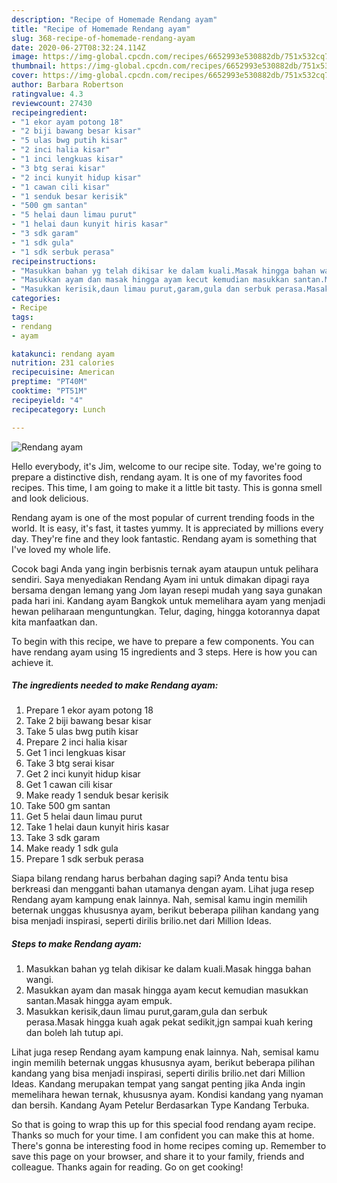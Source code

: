 ```yaml
---
description: "Recipe of Homemade Rendang ayam"
title: "Recipe of Homemade Rendang ayam"
slug: 368-recipe-of-homemade-rendang-ayam
date: 2020-06-27T08:32:24.114Z
image: https://img-global.cpcdn.com/recipes/6652993e530882db/751x532cq70/rendang-ayam-resipi-foto-utama.jpg
thumbnail: https://img-global.cpcdn.com/recipes/6652993e530882db/751x532cq70/rendang-ayam-resipi-foto-utama.jpg
cover: https://img-global.cpcdn.com/recipes/6652993e530882db/751x532cq70/rendang-ayam-resipi-foto-utama.jpg
author: Barbara Robertson
ratingvalue: 4.3
reviewcount: 27430
recipeingredient:
- "1 ekor ayam potong 18"
- "2 biji bawang besar kisar"
- "5 ulas bwg putih kisar"
- "2 inci halia kisar"
- "1 inci lengkuas kisar"
- "3 btg serai kisar"
- "2 inci kunyit hidup kisar"
- "1 cawan cili kisar"
- "1 senduk besar kerisik"
- "500 gm santan"
- "5 helai daun limau purut"
- "1 helai daun kunyit hiris kasar"
- "3 sdk garam"
- "1 sdk gula"
- "1 sdk serbuk perasa"
recipeinstructions:
- "Masukkan bahan yg telah dikisar ke dalam kuali.Masak hingga bahan wangi."
- "Masukkan ayam dan masak hingga ayam kecut kemudian masukkan santan.Masak hingga ayam empuk."
- "Masukkan kerisik,daun limau purut,garam,gula dan serbuk perasa.Masak hingga kuah agak pekat sedikit,jgn sampai kuah kering dan boleh lah tutup api."
categories:
- Recipe
tags:
- rendang
- ayam

katakunci: rendang ayam 
nutrition: 231 calories
recipecuisine: American
preptime: "PT40M"
cooktime: "PT51M"
recipeyield: "4"
recipecategory: Lunch

---
```



![Rendang ayam](https://img-global.cpcdn.com/recipes/6652993e530882db/751x532cq70/rendang-ayam-resipi-foto-utama.jpg)

Hello everybody, it's Jim, welcome to our recipe site. Today, we're going to prepare a distinctive dish, rendang ayam. It is one of my favorites food recipes. This time, I am going to make it a little bit tasty. This is gonna smell and look delicious.

Rendang ayam is one of the most popular of current trending foods in the world. It is easy, it's fast, it tastes yummy. It is appreciated by millions every day. They're fine and they look fantastic. Rendang ayam is something that I've loved my whole life.

Cocok bagi Anda yang ingin berbisnis ternak ayam ataupun untuk pelihara sendiri. Saya menyediakan Rendang Ayam ini untuk dimakan dipagi raya bersama dengan lemang yang Jom layan resepi mudah yang saya gunakan pada hari ini. Kandang ayam Bangkok untuk memelihara ayam yang menjadi hewan peliharaan menguntungkan. Telur, daging, hingga kotorannya dapat kita manfaatkan dan.


To begin with this recipe, we have to prepare a few components. You can have rendang ayam using 15 ingredients and 3 steps. Here is how you can achieve it.

<!--inarticleads1-->

##### The ingredients needed to make Rendang ayam:

1. Prepare 1 ekor ayam potong 18
1. Take 2 biji bawang besar kisar
1. Take 5 ulas bwg putih kisar
1. Prepare 2 inci halia kisar
1. Get 1 inci lengkuas kisar
1. Take 3 btg serai kisar
1. Get 2 inci kunyit hidup kisar
1. Get 1 cawan cili kisar
1. Make ready 1 senduk besar kerisik
1. Take 500 gm santan
1. Get 5 helai daun limau purut
1. Take 1 helai daun kunyit hiris kasar
1. Take 3 sdk garam
1. Make ready 1 sdk gula
1. Prepare 1 sdk serbuk perasa


Siapa bilang rendang harus berbahan daging sapi? Anda tentu bisa berkreasi dan mengganti bahan utamanya dengan ayam. Lihat juga resep Rendang ayam kampung enak lainnya. Nah, semisal kamu ingin memilih beternak unggas khususnya ayam, berikut beberapa pilihan kandang yang bisa menjadi inspirasi, seperti dirilis brilio.net dari Million Ideas. 

<!--inarticleads2-->

##### Steps to make Rendang ayam:

1. Masukkan bahan yg telah dikisar ke dalam kuali.Masak hingga bahan wangi.
1. Masukkan ayam dan masak hingga ayam kecut kemudian masukkan santan.Masak hingga ayam empuk.
1. Masukkan kerisik,daun limau purut,garam,gula dan serbuk perasa.Masak hingga kuah agak pekat sedikit,jgn sampai kuah kering dan boleh lah tutup api.


Lihat juga resep Rendang ayam kampung enak lainnya. Nah, semisal kamu ingin memilih beternak unggas khususnya ayam, berikut beberapa pilihan kandang yang bisa menjadi inspirasi, seperti dirilis brilio.net dari Million Ideas. Kandang merupakan tempat yang sangat penting jika Anda ingin memelihara hewan ternak, khususnya ayam. Kondisi kandang yang nyaman dan bersih. Kandang Ayam Petelur Berdasarkan Type Kandang Terbuka. 

So that is going to wrap this up for this special food rendang ayam recipe. Thanks so much for your time. I am confident you can make this at home. There's gonna be interesting food in home recipes coming up. Remember to save this page on your browser, and share it to your family, friends and colleague. Thanks again for reading. Go on get cooking!
